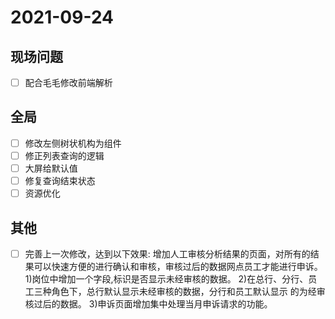 # 2021-09-24
## 现场问题
  - [ ] 配合毛毛修改前端解析
## 全局
  - [ ] 修改左侧树状机构为组件
  - [ ] 修正列表查询的逻辑
  - [ ] 大屏给默认值
  - [ ] 修复查询结束状态
  - [ ] 资源优化
## 其他
  - [ ] 完善上一次修改，达到以下效果:
        增加人工审核分析结果的页面，对所有的结果可以快速方便的进行确认和审核，审核过后的数据网点员工才能进行申诉。
        1)岗位中增加一个字段,标识是否显示未经审核的数据。
        2)在总行、分行、员工三种角色下，总行默认显示未经审核的数据，分行和员工默认显示        的为经审核过后的数据。
        3)申诉页面增加集中处理当月申诉请求的功能。